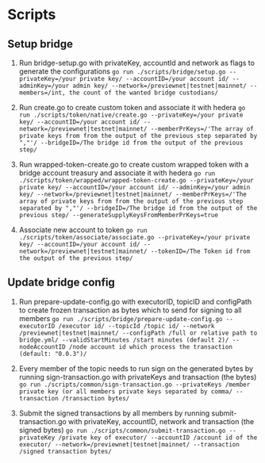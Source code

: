 # Scripts

## Setup bridge
1. Run bridge-setup.go with privateKey, accountId and network as flags to generate the configurations
    `go run ./scripts/bridge/setup.go --privateKey=/your private key/ --accountID=/your account id/ --adminKey=/your admin key/ --network=/previewnet|testnet|mainnet/ --members=/int, the count of the wanted bridge custodians/`

2. Run create.go to create custom token and associate it with hedera
   `go run ./scripts/token/native/create.go --privateKey=/your private key/ --accountID=/your account id/ --network=/previewnet|testnet|mainnet/ --memberPrKeys=/'The array of private keys from from the output of the previous step separated by ","'/ --bridgeID=/The bridge id from the output of the previous step/`

3. Run wrapped-token-create.go to create custom wrapped token with a bridge account treasury and associate it with hedera
   `go run ./scripts/token/wrapped/wrapped-token-create.go --privateKey=/your private key/ --accountID=/your account id/ --adminKey=/your admin key/ --network=/previewnet|testnet|mainnet/ --memberPrKeys=/'The array of private keys from from the output of the previous step separated by ","'/ --bridgeID=/The bridge id from the output of the previous step/ --generateSupplyKeysFromMemberPrKeys=true`

4. Associate new account to token
   `go run ./scripts/token/associate/associate.go --privateKey=/your private key/ --accountID=/your account id/ --network=/previewnet|testnet|mainnet/ --tokenID=/The Token id from the output of the previous step/`

## Update bridge config
1. Run prepare-update-config.go with executorID, topicID and configPath to create frozen transaction as bytes which to send for signing to all members
   `go run ./scripts/bridge/prepare-update-config.go --executorID /executor id/ --topicId /topic id/ --network /previewnet|testnet|mainnet/ --configPath /full or relative path to bridge.yml/ --validStartMinutes /start minutes (default 2)/ --nodeAccountID /node account id which process the transaction (default: "0.0.3")/`

2. Every member of the topic needs to run sign on the generated bytes by running sign-transaction.go with privateKeys and transaction (the bytes)
   `go run ./scripts/common/sign-transaction.go --privateKeys /member private key (or all members private keys separated by comma/ --transaction /transaction bytes/`

3. Submit the signed transactions by all members by running submit-transaction.go with privateKey, accountID, network and transaction (the signed bytes)
   `go run ./scripts/common/submit-transaction.go --privateKey /private key of executor/ --accountID /account id of the executor/ --network=/previewnet|testnet|mainnet/ --transaction /signed transaction bytes/`